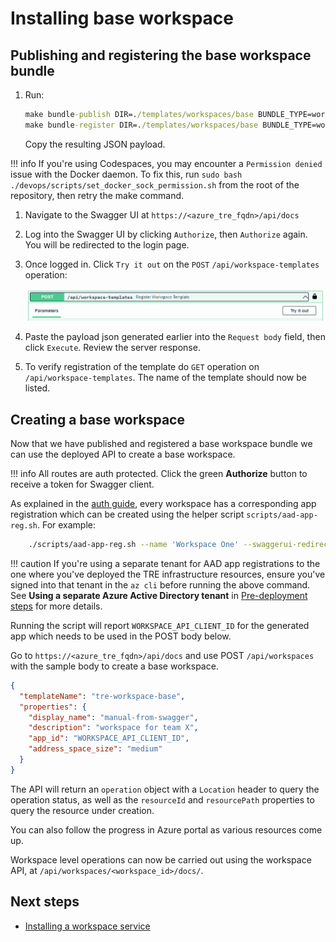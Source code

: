 # Installing base workspace

## Publishing and registering the base workspace bundle

1. Run:

    ```cmd
    make bundle-publish DIR=./templates/workspaces/base BUNDLE_TYPE=workspace
    make bundle-register DIR=./templates/workspaces/base BUNDLE_TYPE=workspace
    ```

    Copy the resulting JSON payload.

!!! info
    If you're using Codespaces, you may encounter a `Permission denied` issue with the Docker daemon. To fix this, run `sudo bash ./devops/scripts/set_docker_sock_permission.sh` from the root of the repository, then retry the make command.

1. Navigate to the Swagger UI at `https://<azure_tre_fqdn>/api/docs`

1. Log into the Swagger UI by clicking `Authorize`, then `Authorize` again. You will be redirected to the login page.

1. Once logged in. Click `Try it out` on the `POST` `/api/workspace-templates` operation:

    ![Post Workspace Template](../../assets/post-template.png)

1. Paste the payload json generated earlier into the `Request body` field, then click `Execute`. Review the server response.

1. To verify registration of the template do `GET` operation on `/api/workspace-templates`. The name of the template should now be listed.

## Creating a base workspace

Now that we have published and registered a base workspace bundle we can use the deployed API to create a base workspace.

!!! info
    All routes are auth protected. Click the green **Authorize** button to receive a token for Swagger client.

As explained in the [auth guide](../auth.md), every workspace has a corresponding app registration which can be created using the helper script `scripts/aad-app-reg.sh`. For example:

```bash
    ./scripts/aad-app-reg.sh --name 'Workspace One' --swaggerui-redirecturl https://mytre.region.cloudapp.azure.com/api/docs/oauth2-redirect --workspace
```

!!! caution
    If you're using a separate tenant for AAD app registrations to the one where you've deployed the TRE infrastructure resources, ensure you've signed into that tenant in the `az cli` before running the above command. See **Using a separate Azure Active Directory tenant** in [Pre-deployment steps](./pre-deployment-steps.md) for more details.

Running the script will report `WORKSPACE_API_CLIENT_ID` for the generated app which needs to be used in the POST body below.

Go to `https://<azure_tre_fqdn>/api/docs` and use POST `/api/workspaces` with the sample body to create a base workspace.

```json
{
  "templateName": "tre-workspace-base",
  "properties": {
    "display_name": "manual-from-swagger",
    "description": "workspace for team X",
    "app_id": "WORKSPACE_API_CLIENT_ID",
    "address_space_size": "medium"
  }
}
```

The API will return an `operation` object with a `Location` header to query the operation status, as well as the `resourceId` and `resourcePath` properties to query the resource under creation.

You can also follow the progress in Azure portal as various resources come up.

Workspace level operations can now be carried out using the workspace API, at `/api/workspaces/<workspace_id>/docs/`.

## Next steps

* [Installing a workspace service](./installing-workspace-service-and-user-resource.md)

